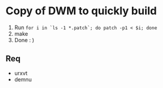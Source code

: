 # Copy of DWM to quickly build

1. Run ```for i in `ls -1 *.patch`; do patch -p1 < $i; done```
2. make
3. Done : )

## Req

* urxvt
* demnu
